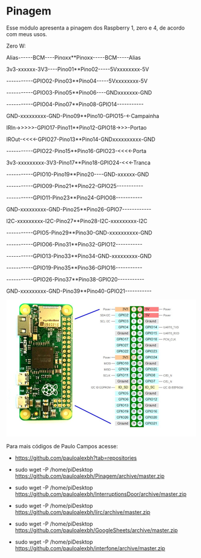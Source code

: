 # Pinagem
Esse módulo apresenta a pinagem dos Raspberry 1, zero e 4, de acordo com meus usos.

Zero W:

Alias------BCM----Pinoxx**Pinoxx-----BCM-----Alias

3v3-xxxxxx-3V3----Pino01**Pino02-----5Vxxxxxxxx-5V

-----------GPIO02-Pino03**Pino04-----5Vxxxxxxxx-5V

-----------GPIO03-Pino05**Pino06----GNDxxxxxxx-GND

-----------GPIO04-Pino07**Pino08-GPIO14-----------

GND-xxxxxxxxx-GND-Pino09**Pino10-GPIO15-<-Campainha

IRIn->>>>>-GPIO17-Pino11**Pino12-GPIO18->>>-Portao

IROut-<<<<-GPIO27-Pino13**Pino14-GNDxxxxxxxxxx-GND

-----------GPIO22-Pino15**Pino16-GPIO23-<<<<-Porta

3v3-xxxxxxxxx-3V3-Pino17**Pino18-GPIO24-<<<-Tranca

-----------GPIO10-Pino19**Pino20----GND-xxxxxx-GND

-----------GPIO09-Pino21**Pino22-GPIO25-----------

-----------GPIO11-Pino23**Pino24-GPIO08-----------

GND-xxxxxxxxx-GND-Pino25**Pino26-GPIO7------------

I2C-xxxxxxxxx-I2C-Pino27**Pino28-I2C-xxxxxxxxx-I2C

-----------GPIO5-Pino29**Pino30-GND-xxxxxxxxxx-GND

-----------GPIO06-Pino31**Pino32-GPIO12-----------

-----------GPIO13-Pino33**Pino34-GND-xxxxxxxxx-GND

-----------GPIO19-Pino35**Pino36-GPIO16-----------

-----------GPIO26-Pino37**Pino38-GPIO20-----------

GND-xxxxxxxxx-GND-Pino39**Pino40-GPIO21-----------


![Pinagem](/Imagens/Raspberry-PI-Zero-Pinout-schema.jpg)

Para mais códigos de Paulo Campos acesse:

* https://github.com/pauloalexbh?tab=repositories

* sudo wget -P /home/piDesktop https://github.com/pauloalexbh/Pinagem/archive/master.zip

* sudo wget -P /home/piDesktop https://github.com/pauloalexbh/InterruptionsDoor/archive/master.zip

* sudo wget -P /home/piDesktop https://github.com/pauloalexbh/lirc/archive/master.zip

* sudo wget -P /home/piDesktop https://github.com/pauloalexbh/GoogleSheets/archive/master.zip

* sudo wget -P /home/piDesktop https://github.com/pauloalexbh/interfone/archive/master.zip
